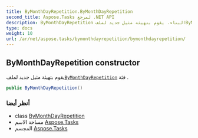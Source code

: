 ```yaml
---
title: ByMonthDayRepetition.ByMonthDayRepetition
second_title: Aspose.Tasks لمرجع .NET API
description: ByMonthDayRepetition البناء. يقوم بتهيئة مثيل جديد لملفByMonthDayRepetition فئة .
type: docs
weight: 10
url: /ar/net/aspose.tasks/bymonthdayrepetition/bymonthdayrepetition/
---
```

## ByMonthDayRepetition constructor

يقوم بتهيئة مثيل جديد لملف[`ByMonthDayRepetition`](../) فئة .

```csharp
public ByMonthDayRepetition()
```

### أنظر أيضا

* class [ByMonthDayRepetition](../)
* مساحة الاسم [Aspose.Tasks](../../bymonthdayrepetition/)
* المجسم [Aspose.Tasks](../../../)


